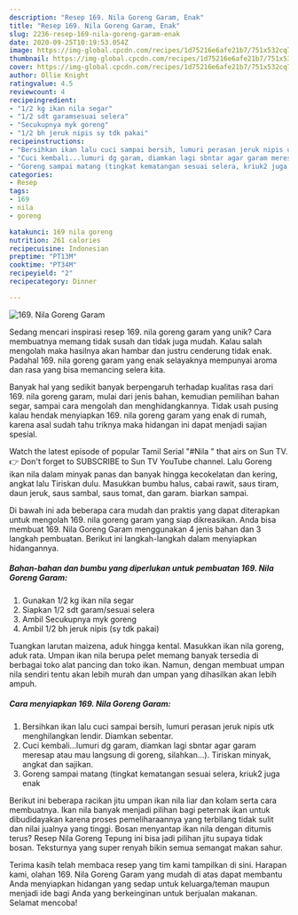 ```yaml
---
description: "Resep 169. Nila Goreng Garam, Enak"
title: "Resep 169. Nila Goreng Garam, Enak"
slug: 2236-resep-169-nila-goreng-garam-enak
date: 2020-09-25T10:19:53.054Z
image: https://img-global.cpcdn.com/recipes/1d75216e6afe21b7/751x532cq70/169-nila-goreng-garam-foto-resep-utama.jpg
thumbnail: https://img-global.cpcdn.com/recipes/1d75216e6afe21b7/751x532cq70/169-nila-goreng-garam-foto-resep-utama.jpg
cover: https://img-global.cpcdn.com/recipes/1d75216e6afe21b7/751x532cq70/169-nila-goreng-garam-foto-resep-utama.jpg
author: Ollie Knight
ratingvalue: 4.5
reviewcount: 4
recipeingredient:
- "1/2 kg ikan nila segar"
- "1/2 sdt garamsesuai selera"
- "Secukupnya myk goreng"
- "1/2 bh jeruk nipis sy tdk pakai"
recipeinstructions:
- "Bersihkan ikan lalu cuci sampai bersih, lumuri perasan jeruk nipis utk menghilangkan lendir. Diamkan sebentar."
- "Cuci kembali...lumuri dg garam, diamkan lagi sbntar agar garam meresap atau mau langsung di goreng, silahkan...). Tiriskan minyak, angkat dan sajikan."
- "Goreng sampai matang (tingkat kematangan sesuai selera, kriuk2 juga enak"
categories:
- Resep
tags:
- 169
- nila
- goreng

katakunci: 169 nila goreng 
nutrition: 261 calories
recipecuisine: Indonesian
preptime: "PT13M"
cooktime: "PT34M"
recipeyield: "2"
recipecategory: Dinner

---
```



![169. Nila Goreng Garam](https://img-global.cpcdn.com/recipes/1d75216e6afe21b7/751x532cq70/169-nila-goreng-garam-foto-resep-utama.jpg)

Sedang mencari inspirasi resep 169. nila goreng garam yang unik? Cara membuatnya memang tidak susah dan tidak juga mudah. Kalau salah mengolah maka hasilnya akan hambar dan justru cenderung tidak enak. Padahal 169. nila goreng garam yang enak selayaknya mempunyai aroma dan rasa yang bisa memancing selera kita.

Banyak hal yang sedikit banyak berpengaruh terhadap kualitas rasa dari 169. nila goreng garam, mulai dari jenis bahan, kemudian pemilihan bahan segar, sampai cara mengolah dan menghidangkannya. Tidak usah pusing kalau hendak menyiapkan 169. nila goreng garam yang enak di rumah, karena asal sudah tahu triknya maka hidangan ini dapat menjadi sajian spesial.

Watch the latest episode of popular Tamil Serial &#34;#Nila &#34; that airs on Sun TV. 👉 Don&#39;t forget to SUBSCRIBE to Sun TV YouTube channel. Lalu Goreng ikan nila dalam minyak panas dan banyak hingga kecokelatan dan kering, angkat lalu Tiriskan dulu. Masukkan bumbu halus, cabai rawit, saus tiram, daun jeruk, saus sambal, saus tomat, dan garam. biarkan sampai.


Di bawah ini ada beberapa cara mudah dan praktis yang dapat diterapkan untuk mengolah 169. nila goreng garam yang siap dikreasikan. Anda bisa membuat 169. Nila Goreng Garam menggunakan 4 jenis bahan dan 3 langkah pembuatan. Berikut ini langkah-langkah dalam menyiapkan hidangannya.

<!--inarticleads1-->

##### Bahan-bahan dan bumbu yang diperlukan untuk pembuatan 169. Nila Goreng Garam:

1. Gunakan 1/2 kg ikan nila segar
1. Siapkan 1/2 sdt garam/sesuai selera
1. Ambil Secukupnya myk goreng
1. Ambil 1/2 bh jeruk nipis (sy tdk pakai)


Tuangkan larutan maizena, aduk hingga kental. Masukkan ikan nila goreng, aduk rata. Umpan ikan nila berupa pelet memang banyak tersedia di berbagai toko alat pancing dan toko ikan. Namun, dengan membuat umpan nila sendiri tentu akan lebih murah dan umpan yang dihasilkan akan lebih ampuh. 

<!--inarticleads2-->

##### Cara menyiapkan 169. Nila Goreng Garam:

1. Bersihkan ikan lalu cuci sampai bersih, lumuri perasan jeruk nipis utk menghilangkan lendir. Diamkan sebentar.
1. Cuci kembali...lumuri dg garam, diamkan lagi sbntar agar garam meresap atau mau langsung di goreng, silahkan...). Tiriskan minyak, angkat dan sajikan.
1. Goreng sampai matang (tingkat kematangan sesuai selera, kriuk2 juga enak


Berikut ini beberapa racikan jitu umpan ikan nila liar dan kolam serta cara membuatnya. Ikan nila banyak menjadi pilihan bagi peternak ikan untuk dibudidayakan karena proses pemeliharaannya yang terbilang tidak sulit dan nilai jualnya yang tinggi. Bosan menyantap ikan nila dengan ditumis terus? Resep Nila Goreng Tepung ini bisa jadi pilihan jitu supaya tidak bosan. Teksturnya yang super renyah bikin semua semangat makan sahur. 

Terima kasih telah membaca resep yang tim kami tampilkan di sini. Harapan kami, olahan 169. Nila Goreng Garam yang mudah di atas dapat membantu Anda menyiapkan hidangan yang sedap untuk keluarga/teman maupun menjadi ide bagi Anda yang berkeinginan untuk berjualan makanan. Selamat mencoba!
